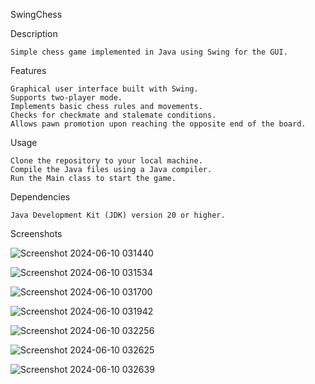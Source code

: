  SwingChess


Description

    Simple chess game implemented in Java using Swing for the GUI.

Features

    Graphical user interface built with Swing.
    Supports two-player mode.
    Implements basic chess rules and movements.
    Checks for checkmate and stalemate conditions.
    Allows pawn promotion upon reaching the opposite end of the board.

Usage

    Clone the repository to your local machine.
    Compile the Java files using a Java compiler.
    Run the Main class to start the game.

Dependencies

    Java Development Kit (JDK) version 20 or higher.

    
Screenshots


![Screenshot 2024-06-10 031440](https://github.com/Aman11037/SwingChess/assets/153110897/c6a5b4eb-8be0-484d-991f-5a779a4e969d)

![Screenshot 2024-06-10 031534](https://github.com/Aman11037/SwingChess/assets/153110897/98a056d3-26be-43ea-b763-43e4a74c45c9)

![Screenshot 2024-06-10 031700](https://github.com/Aman11037/SwingChess/assets/153110897/d958887e-d468-4126-ac77-1aaedcef77c0)

![Screenshot 2024-06-10 031942](https://github.com/Aman11037/SwingChess/assets/153110897/e714b7f9-5795-4369-a4bd-5622825cf222)

![Screenshot 2024-06-10 032256](https://github.com/Aman11037/SwingChess/assets/153110897/fddad1f3-0875-482e-9be7-3101a904495f)

![Screenshot 2024-06-10 032625](https://github.com/Aman11037/SwingChess/assets/153110897/92919902-6d0c-44f8-9120-849ee20473b2)

![Screenshot 2024-06-10 032639](https://github.com/Aman11037/SwingChess/assets/153110897/7e9362d1-9101-4582-9aaf-b925808eae0a)



